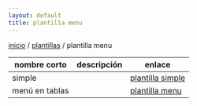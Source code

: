 ```yaml
---
layout: default
title: plantilla menu
---
```

[inicio](index.html) / [plantillas](plantillas.html) / plantilla menu


| nombre corto   | descripción        |   enlace           |  
| ---------------| ------------------ | -------------------|  
| simple         |                    | [plantilla simple](plantillaSimple.html)|  
| menú en tablas |                    | [plantilla menu](plantillaMenu.html)|  